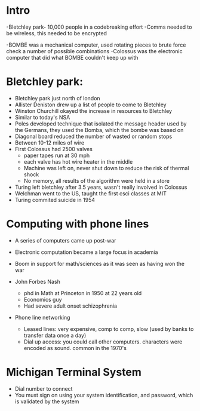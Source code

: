 # Intro

-Bletchley park- 10,000 people in a codebreaking effort
-Comms needed to be wireless, this needed to be encrypted

-BOMBE was a mechanical computer, used rotating pieces to brute force check 
a number of possible combinations
-Colossus was the electronic computer that did what BOMBE couldn't keep up with

# Bletchley park:

- Bletchley park just north of london
- Allister Deniston drew up a list of people to come to Bletchley
- Winston Churchill okayed the increase in resources to Bletchley
- Similar to today's NSA
- Poles developed technique that isolated the message header used by the Germans, they used the Bomba, which the bombe was based on
- Diagonal board reduced the number of wasted or random stops
- Between 10-12 miles of wire
- First Colossus had 2500 valves
  - paper tapes run at 30 mph
  - each valve has hot wire heater in the middle
  - Machine was left on, never shut down to reduce the risk of thermal shock
  - No memory, all results of the algorithm were held in a store
- Turing left bletchley after 3.5 years, wasn't really involved in Colossus
- Welchman went to the US, taught the first csci classes at MIT
- Turing commited suicide in 1954

# Computing with phone lines

- A series of computers came up post-war
- Electronic computation became a large focus in academia
- Boom in support for math/sciences as it was seen as having won the war

- John Forbes Nash
  - phd in Math at Princeton in 1950 at 22 years old
  - Economics guy
  - Had severe adult onset schizophrenia

- Phone line networking
  - Leased lines: very expensive, comp to comp, slow (used by banks to transfer data once a day)
  - Dial up access: you could call other computers. characters were encoded as sound. common in the 1970's

# Michigan Terminal System

- Dial number to connect
- You must sign on using your system identification, and password, which is validated by the system

